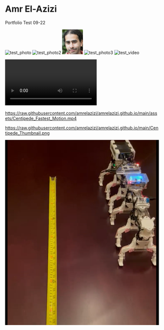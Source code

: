 # Amr El-Azizi

Portfolio Test 09-22

<img width="68" alt="test_photo" src="https://github.com/user-attachments/assets/bfec5b52-9774-4e28-a98b-35a53ecd96fd">

<img width="68" alt="test_photo2" src="https://raw.githubusercontent.com/amrelazizi/amrelazizi.github.io/blob/main/test_photo.png">

<img width="68" alt="test_photo3" src="test_photo.png">

<img width="68" alt="test_photo3" src="./assets/headshot.pnh">

<img width="68" alt="test_video" src="./assets/Centipede_Fastest_Motion.mp4">

![a](./assets/Centipede_Fastest_Motion.mp4)

https://raw.githubusercontent.com/amrelazizi/amrelazizi.github.io/main/assets/Centipede_Fastest_Motion.mp4

https://raw.githubusercontent.com/amrelazizi/amrelazizi.github.io/main/Centipede_Thumbnail.png

[![Watch the video](https://raw.githubusercontent.com/amrelazizi/amrelazizi.github.io/main/Centipede_Thumbnail.png)](https://raw.githubusercontent.com/amrelazizi/amrelazizi.github.io/main/Centipede_Fastest_Motion.MOV)
